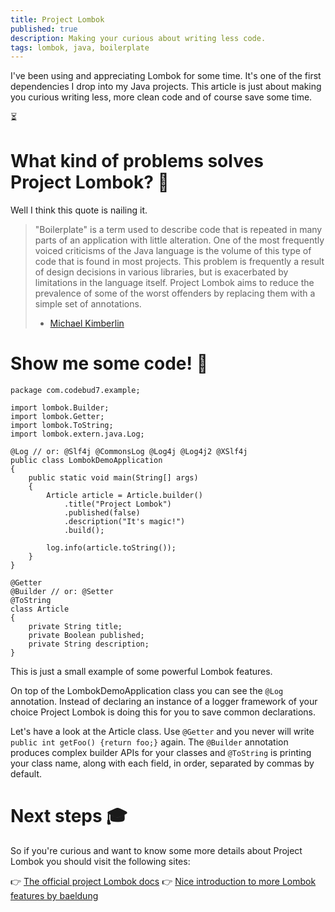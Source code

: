 ```yaml
---
title: Project Lombok
published: true
description: Making your curious about writing less code.
tags: lombok, java, boilerplate
---
```


I've been using and appreciating Lombok for some time. It's one of the first dependencies I drop into my Java projects. This article is just about making you curious writing less, more clean code and of course save some time. 

⏳

# What kind of problems solves Project Lombok? 👀
Well I think this quote is nailing it.

> "Boilerplate" is a term used to describe code that is repeated in many parts of an application with little alteration. One of the most frequently voiced criticisms of the Java language is the volume of this type of code that is found in most projects. This problem is frequently a result of design decisions in various libraries, but is exacerbated by limitations in the language itself. Project Lombok aims to reduce the prevalence of some of the worst offenders by replacing them with a simple set of annotations.
> - [Michael Kimberlin](https://twitter.com/mkimberlin)

# Show me some code! 🙏
```
package com.codebud7.example;

import lombok.Builder;
import lombok.Getter;
import lombok.ToString;
import lombok.extern.java.Log;

@Log // or: @Slf4j @CommonsLog @Log4j @Log4j2 @XSlf4j
public class LombokDemoApplication
{
    public static void main(String[] args)
    {
        Article article = Article.builder()
            .title("Project Lombok")
            .published(false)
            .description("It's magic!")
            .build();

        log.info(article.toString());
    }
}

@Getter
@Builder // or: @Setter
@ToString
class Article
{
    private String title;
    private Boolean published;
    private String description;
}
```
This is just a small example of some powerful Lombok features. 

On top of the LombokDemoApplication class you can see the `@Log` annotation. Instead of declaring an instance of a logger framework of your choice Project Lombok is doing this for you to save common declarations.

Let's have a look at the Article class. Use `@Getter` and you never will write 
`public int getFoo() {return foo;}` again. The `@Builder` annotation produces complex builder APIs for your classes and `@ToString` is printing your class name, along with each field, in order, separated by commas by default.

# Next steps 🎓
So if you're curious and want to know some more details about Project Lombok you should visit the following sites:

👉 [The official project Lombok docs](https://projectlombok.org/index.html)
👉 [Nice introduction to more Lombok features by baeldung](http://www.baeldung.com/intro-to-project-lombok)

